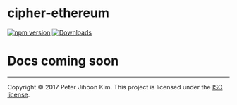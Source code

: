 cipher-ethereum
===============

[![npm version](https://badge.fury.io/js/cipher-ethereum.svg)](https://www.npmjs.com/package/cipher-ethereum)
[![Downloads](https://img.shields.io/npm/dm/cipher-ethereum.svg)](https://www.npmjs.com/package/cipher-ethereum)

# Docs coming soon

- - -
Copyright © 2017 Peter Jihoon Kim. This project is licensed under the [ISC license](https://raw.githubusercontent.com/petejkim/cipher-ethereum/master/LICENSE).
